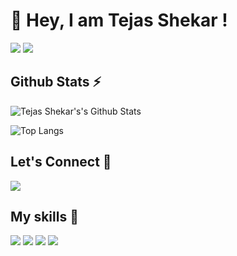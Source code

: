 <h1>👋  Hey, I am Tejas Shekar !</h1>

![](https://komarev.com/ghpvc/?username=TejasShekar&color=brightgreen)
[![](https://img.shields.io/github/followers/TejasShekar?label=GitHub%20Followers)](https://github.com/TejasShekar)


## Github Stats ⚡

![Tejas Shekar's's Github Stats](https://github-readme-stats.vercel.app/api?username=TejasShekar&theme=dark)

![Top Langs](https://github-readme-stats.vercel.app/api/top-langs/?username=TejasShekar)


## Let's Connect 🔗

[![](https://img.shields.io/twitter/follow/tejas_shekar?style=for-the-badge&logo=twitter)](https://twitter.com/tejas_shekar)


## My skills 🚀

![](https://img.shields.io/badge/HTML5-E34F26?style=for-the-badge&logo=html5&logoColor=white)
![](https://img.shields.io/badge/CSS3-1572B6?style=for-the-badge&logo=css3&logoColor=white)
![](https://img.shields.io/badge/JavaScript-F7DF1E?style=for-the-badge&logo=javascript&logoColor=white)
![](https://img.shields.io/badge/Markdown-000000?style=for-the-badge&logo=markdown&logoColor=white)
